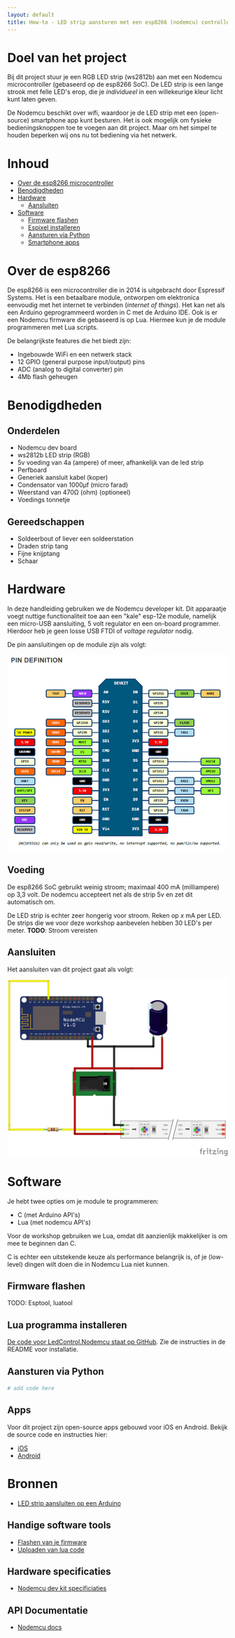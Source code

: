 ```yaml
---
layout: default
title: How-to - LED strip aansturen met een esp8266 (nodemcu) controller
---
```


# Doel van het project

Bij dit project stuur je een RGB LED strip (ws2812b) aan met een Nodemcu microcontroller (gebaseerd op de esp8266 SoC). De LED strip is een lange strook met felle LED's erop, die je *individueel* in een willekeurige kleur licht kunt laten geven.

De Nodemcu beschikt over wifi, waardoor je de LED strip met een (open-source) smartphone app kunt besturen.
Het is ook mogelijk om fysieke bedieningsknoppen toe te voegen aan dit project. Maar om het simpel te houden beperken wij ons nu tot bediening via het netwerk.

# Inhoud

* [Over de esp8266 microcontroller](#over-de-esp8266)
* [Benodigdheden](#benodigdheden)
* [Hardware](#hardware)
  * [Aansluiten](#aansluiten)
* [Software](#software)
  * [Firmware flashen](#aansluiten)
  * [Espixel installeren](#)
  * [Aansturen via Python](#)
  * [Smartphone apps](#apps)

# Over de esp8266

De esp8266 is een microcontroller die in 2014 is uitgebracht door Espressif Systems. Het is een betaalbare module, ontworpen om elektronica eenvoudig met het internet te verbinden (*internet of things*).
Het kan net als een Arduino geprogrammeerd worden in C met de Arduino IDE. Ook is er een Nodemcu firmware die gebaseerd is op Lua. Hiermee kun je de module programmeren met Lua scripts.

De belangrijkste features die het biedt zijn:

* Ingebouwde WiFi en een netwerk stack
* 12 GPIO (general purpose input/output) pins
* ADC (analog to digital converter) pin
* 4Mb flash geheugen

# Benodigdheden

## Onderdelen

* Nodemcu dev board
* ws2812b LED strip (RGB)
* 5v voeding van 4a (ampere) of meer, afhankelijk van de led strip
* Perfboard
* Generiek aansluit kabel (koper)
* Condensator van 1000µf (micro farad)
* Weerstand van 470Ω (ohm) (optioneel)
* Voedings tonnetje

## Gereedschappen

* Soldeerbout of liever een soldeerstation
* Draden strip tang
* Fijne knijptang
* Schaar

# Hardware

In deze handleiding gebruiken we de Nodemcu developer kit. Dit apparaatje voegt nuttige functionaliteit toe aan een "kale" esp-12e module, namelijk een micro-USB aansluiting, 5 volt regulator en een on-board programmer.
Hierdoor heb je geen losse USB FTDI of *voltage regulator* nodig.

De pin aansluitingen op de module zijn als volgt:

![Pin definitie van de nodemcu](ledstrip-images/nodemcu_devkit_v1.0_pinmap.png)

## Voeding

De esp8266 SoC gebruikt weinig stroom; maximaal 400 mA (milliampere) op 3,3 volt. De nodemcu accepteert net als de strip 5v en zet dit automatisch om.

De LED strip is echter zeer hongerig voor stroom. Reken op *x* mA per LED. De strips die we voor deze workshop aanbevelen hebben 30 LED's per meter.
**TODO**: Stroom vereisten

## Aansluiten

Het aansluiten van dit project gaat als volgt:

![Pin definitie van de nodemcu](ledstrip-images/Ledstrip_bb.png)

# Software

Je hebt twee opties om je module te programmeren:

* C (met Arduino API's)
* Lua (met nodemcu API's)

Voor de workshop gebruiken we Lua, omdat dit aanzienlijk makkelijker is om mee te beginnen dan C.

C is echter een uitstekende keuze als performance belangrijk is, of je (low-level) dingen wilt doen die in Nodemcu Lua niet kunnen.

## Firmware flashen

TODO: Esptool, luatool

## Lua programma installeren

[De code voor LedControl.Nodemcu staat op GitHub](https://github.com/syntax-workshops/LedControl.Nodemcu).
Zie de instructies in de README voor installatie.

## Aansturen via Python

```python
# add code here
```

## Apps

Voor dit project zijn open-source apps gebouwd voor iOS en Android. Bekijk de source code en instructies hier:

* [iOS](https://github.com/syntax-workshops/LedControl.iOS)
* [Android](https://github.com/syntax-workshops/LedControl.Android)

# Bronnen

* [LED strip aansluiten op een Arduino](https://learn.adafruit.com/adafruit-neopixel-uberguide/basic-connections)

## Handige software tools

* [Flashen van je firmware](https://github.com/themadinventor/esptool)
* [Uploaden van lua code](https://github.com/4refr0nt/luatool)

## Hardware specificaties

* [Nodemcu dev kit specificiaties](https://github.com/nodemcu/nodemcu-devkit-v1.0)

## API Documentatie

* [Nodemcu docs](http://nodemcu.readthedocs.org/en/dev/en/upload/)
